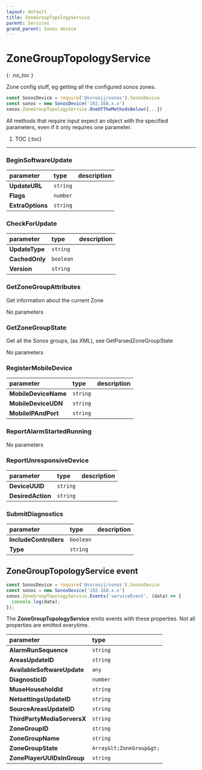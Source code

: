 ```yaml
---
layout: default
title: ZoneGroupTopologyService
parent: Services
grand_parent: Sonos device
---
```

# ZoneGroupTopologyService
{: .no_toc }

Zone config stuff, eg getting all the configured sonos zones.

```js
const SonosDevice = require('@svrooij/sonos').SonosDevice
const sonos = new SonosDevice('192.168.x.x')
sonos.ZoneGroupTopologyService.OneOfTheMethodsBelow({...})
```

All methods that require input expect an object with the specified parameters, even if it only requires one parameter.

1. TOC
{:toc}

---

### BeginSoftwareUpdate

| parameter | type | description |
|:----------|:-----|:------------|
| **UpdateURL** | `string` |  |
| **Flags** | `number` |  |
| **ExtraOptions** | `string` |  |

### CheckForUpdate

| parameter | type | description |
|:----------|:-----|:------------|
| **UpdateType** | `string` |  |
| **CachedOnly** | `boolean` |  |
| **Version** | `string` |  |

### GetZoneGroupAttributes

Get information about the current Zone

No parameters

### GetZoneGroupState

Get all the Sonos groups, (as XML), see GetParsedZoneGroupState

No parameters

### RegisterMobileDevice

| parameter | type | description |
|:----------|:-----|:------------|
| **MobileDeviceName** | `string` |  |
| **MobileDeviceUDN** | `string` |  |
| **MobileIPAndPort** | `string` |  |

### ReportAlarmStartedRunning

No parameters

### ReportUnresponsiveDevice

| parameter | type | description |
|:----------|:-----|:------------|
| **DeviceUUID** | `string` |  |
| **DesiredAction** | `string` |  |

### SubmitDiagnostics

| parameter | type | description |
|:----------|:-----|:------------|
| **IncludeControllers** | `boolean` |  |
| **Type** | `string` |  |

## ZoneGroupTopologyService event

```js
const SonosDevice = require('@svrooij/sonos').SonosDevice
const sonos = new SonosDevice('192.168.x.x')
sonos.ZoneGroupTopologyService.Events('serviceEvent', (data) => {
  console.log(data);
});
```

The **ZoneGroupTopologyService** emits events with these properties. Not all properties are emitted everytime.

| parameter | type |
|:----------|:-----|
| **AlarmRunSequence** | `string` |
| **AreasUpdateID** | `string` |
| **AvailableSoftwareUpdate** | `any` |
| **DiagnosticID** | `number` |
| **MuseHouseholdId** | `string` |
| **NetsettingsUpdateID** | `string` |
| **SourceAreasUpdateID** | `string` |
| **ThirdPartyMediaServersX** | `string` |
| **ZoneGroupID** | `string` |
| **ZoneGroupName** | `string` |
| **ZoneGroupState** | `Array&lt;ZoneGroup&gt;` |
| **ZonePlayerUUIDsInGroup** | `string` |
